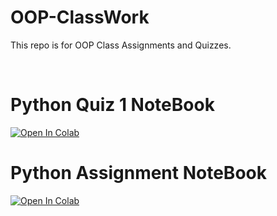 # OOP-ClassWork
This repo is for OOP Class Assignments and Quizzes.

<br>

# Python Quiz 1 NoteBook
[![Open In Colab](https://colab.research.google.com/assets/colab-badge.svg)](https://colab.research.google.com/github/siddhantdixit/OOP-ClassWork/blob/main/Python-Quiz1.ipynb)


# Python Assignment NoteBook
[![Open In Colab](https://colab.research.google.com/assets/colab-badge.svg)](https://colab.research.google.com/github/siddhantdixit/OOP-ClassWork/blob/main/OOP-Python-Assignments-1.ipynb)